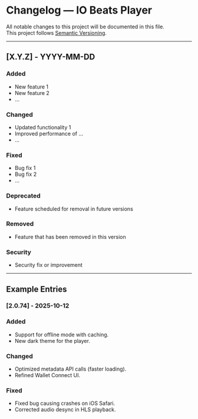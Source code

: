 # Changelog — IO Beats Player

All notable changes to this project will be documented in this file.  
This project follows [Semantic Versioning](https://semver.org/).

---

## [X.Y.Z] - YYYY-MM-DD

### Added
- New feature 1
- New feature 2
- …

### Changed
- Updated functionality 1
- Improved performance of …
- …

### Fixed
- Bug fix 1
- Bug fix 2
- …

### Deprecated
- Feature scheduled for removal in future versions

### Removed
- Feature that has been removed in this version

### Security
- Security fix or improvement

---

## Example Entries

### [2.0.74] - 2025-10-12
### Added
- Support for offline mode with caching.
- New dark theme for the player.

### Changed
- Optimized metadata API calls (faster loading).
- Refined Wallet Connect UI.

### Fixed
- Fixed bug causing crashes on iOS Safari.
- Corrected audio desync in HLS playback.

